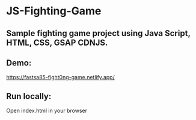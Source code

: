 # JS-Fighting-Game

## Sample fighting game project using Java Script, HTML, CSS, GSAP CDNJS.

## Demo:
https://fastsa85-fight0ng-game.netlify.app/

 ## Run locally:
 Open index.html in your browser
